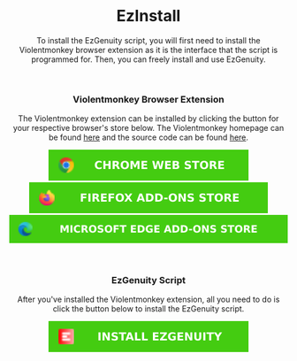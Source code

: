 <br/>
<p align="center">
  <h1 align="center">EzInstall</h1>
  <p align="center">
  To install the EzGenuity script, you will first need to install the Violentmonkey browser extension as it is the interface that the script is programmed for. Then, you can freely install and use EzGenuity.
  </p>
</p>
<br/>
<p align="center">
  <h3 align="center">Violentmonkey Browser Extension</h3>
</p>
<p align="center">
  The Violentmonkey extension can be installed by clicking the button for your respective browser's store below. The Violentmonkey homepage can be found <a href="https://violentmonkey.github.io/">here</a> and the source code can be found <a href="https://github.com/violentmonkey/violentmonkey">here</a>.
</p>
<div align="center">

  <a href="https://chrome.google.com/webstore/detail/violentmonkey/jinjaccalgkegednnccohejagnlnfdag">![Violentmonkey Chrome Web Store](https://raw.githubusercontent.com/meteor4716/EzGenuity/main/assets/vm-cws-v1.svg)</a> <a href="https://addons.mozilla.org/firefox/addon/violentmonkey">![Violentmonkey Firefox Add-ons Store](https://raw.githubusercontent.com/meteor4716/EzGenuity/main/assets/vm-fas-v1.svg)</a> <a href="https://microsoftedge.microsoft.com/addons/detail/eeagobfjdenkkddmbclomhiblgggliao">![Violentmonkey Microsoft Edge Add-ons Store](https://raw.githubusercontent.com/meteor4716/EzGenuity/main/assets/vm-meas-v1.svg)</a>

</div>
<br/>
<p align="center">
  <h3 align="center">EzGenuity Script</h3>
</p>
<p align="center">
  After you've installed the Violentmonkey extension, all you need to do is click the button below to install the EzGenuity script.
<div align="center">

  <a href="">![EzGenuity](https://raw.githubusercontent.com/meteor4716/EzGenuity/main/assets/install-ezgenuity-v1.svg)</a>

</div>
